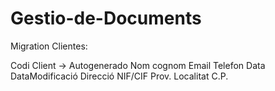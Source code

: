 # Gestio-de-Documents
Migration Clientes:

Codi Client -> Autogenerado
Nom
cognom
Email
Telefon
Data
DataModificació
Direcció
NIF/CIF
Prov.
Localitat
C.P.
